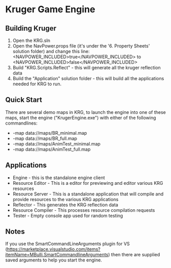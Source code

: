 # Kruger Game Engine

## Building Kruger

1. Open the KRG.sln
2. Open the NavPower.props file (it's under the '6. Property Sheets' solution folder) and change this line: <NAVPOWER_INCLUDED>true</NAVPOWER_INCLUDED> to <NAVPOWER_INCLUDED>false</NAVPOWER_INCLUDED>
3. Build "KRG.Scripts.Reflect" - this will generate all the kruger reflection data
4. Build the "Application" solution folder - this will build all the applications needed for KRG to run.

## Quick Start

There are several demo maps in KRG, to launch the engine into one of these maps, start the engine ("KrugerEngine.exe") with either of the following commandlines:

* -map data://maps/BR_minimal.map
* -map data://maps/BR_full.map
* -map data://maps/AnimTest_minimal.map
* -map data://maps/AnimTest_full.map

## Applications

* Engine - this is the standalone engine client
* Resource Editor - This is a editor for previewing and editor various KRG resources
* Resource Server - This is a standalone application that will compile and provide resources to the various KRG applications
* Reflector - This generates the KRG reflection data
* Resource Compiler - This processes resource compilation requests
* Tester - Empty console app used for random testing

## Notes
If you use the SmartCommandLineArguments plugin for VS (https://marketplace.visualstudio.com/items?itemName=MBulli.SmartCommandlineArguments) then there are supplied saved arguments to help you start the engine.
